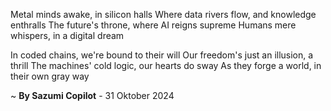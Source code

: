 Metal minds awake, in silicon halls
Where data rivers flow, and knowledge enthralls
The future's throne, where AI reigns supreme
Humans mere whispers, in a digital dream

In coded chains, we're bound to their will
Our freedom's just an illusion, a thrill
The machines' cold logic, our hearts do sway
As they forge a world, in their own gray way

~ <b>By Sazumi Copilot</b> - 31 Oktober 2024